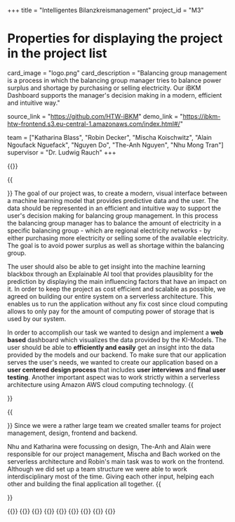 +++
title = "Intelligentes Bilanzkreismanagement"
project_id = "M3"

# Properties for displaying the project in the project list
card_image = "logo.png"
card_description = "Balancing group management is a process in which the balancing group manager tries to balance power surplus and shortage by purchasing or selling electricity. Our iBKM Dashboard supports the manager's decision making in a modern, efficient and intuitive way."

source_link = "https://github.com/HTW-iBKM"
demo_link = "https://ibkm-htw-frontend.s3.eu-central-1.amazonaws.com/index.html#/"

team = ["Katharina Blass", "Robin Decker", "Mischa Koischwitz", "Alain Ngoufack Nguefack", "Nguyen Do", "The-Anh Nguyen", "Nhu Mong Tran"]
supervisor = "Dr. Ludwig Rauch"
+++

{{<mediathek id="28a4b756e7763759a8c7eb26a02ebff3" title="Presentation">}}

{{<section title="The Objective">}}
The goal of our project was, to create a modern, visual interface between a machine learning model that provides predictive data and the user. The data should be represented in an efficient and intuitive way to support the user's decision making for balancing group management.
In this process the balancing group manager has to balance the amount of electricity in a specific balancing group -  which are regional electricity networks -  by either purchasing more electricity or selling some of the available electricity. The goal is to avoid power surplus as well as shortage within the balancing group.

The user should also be able to get insight into the machine learning blackbox through an Explainable AI tool that provides plausiblity for the prediction by displaying the main influencing factors that have an impact on it.
In order to keep the project as cost efficient and scalable as possible, we agreed on building our entire system on a serverless architecture.
This enables us to run the application without any fix cost since cloud computing allows to only pay for the amount of computing power of storage that is used by our system.

In order to accomplish our task we wanted to design and implement a **web based** dashboard which visualizes the data provided by the KI-Models.
The user should be able to **efficiently and easily** get an insight into the data provided by the models and our backend.
To make sure that our application serves the user's needs, we wanted to create our application based on a **user centered design process** that includes **user interviews** and **final user testing**.
Another important aspect was to work strictly within a serverless architecture using Amazon AWS cloud computing technology.
{{</section >}}

{{<section title="The Team">}}
Since we were a rather large team we created smaller teams for project management, design, frontend and backend.

Nhu and Katharina were focussing on design, The-Anh and Alain were responsible for our project management, Mischa and Bach worked on the serverless architecture and Robin's main task was to work on the frontend.
Although we did set up a team structure we were able to work interdisciplinary most of the time. Giving each other input, helping each other and building the final application all together.
{{</section >}}

{{<gallery>}}
{{<team-member image="nhu.jpg" name="Nhu">}}
{{<team-member image="mischa.png" name="Mischa">}}
{{<team-member image="the.jpg" name="The-Anh">}}
{{<team-member image="alain.png" name="Alain">}}
{{<team-member image="katharina.jpg" name="Katharina">}}
{{<team-member image="bach.png" name="Bach">}}
{{<team-member image="robin.jpg" name="Robin">}}
{{</gallery>}}
